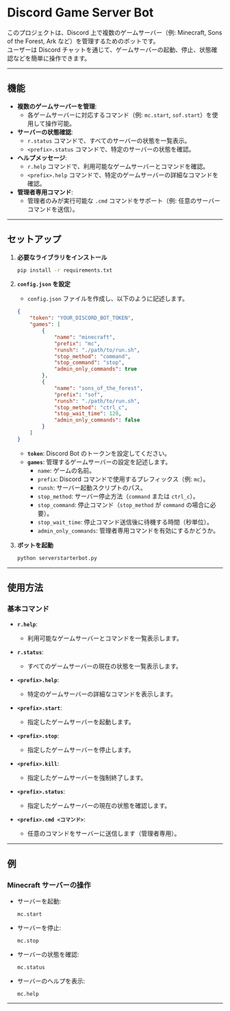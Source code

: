 # Discord Game Server Bot

このプロジェクトは、Discord 上で複数のゲームサーバー（例: Minecraft, Sons of the Forest, Ark など）を管理するためのボットです。  
ユーザーは Discord チャットを通じて、ゲームサーバーの起動、停止、状態確認などを簡単に操作できます。

---

## 機能

- **複数のゲームサーバーを管理**:
  - 各ゲームサーバーに対応するコマンド（例: `mc.start`, `sof.start`）を使用して操作可能。
- **サーバーの状態確認**:
  - `r.status` コマンドで、すべてのサーバーの状態を一覧表示。
  - `<prefix>.status` コマンドで、特定のサーバーの状態を確認。
- **ヘルプメッセージ**:
  - `r.help` コマンドで、利用可能なゲームサーバーとコマンドを確認。
  - `<prefix>.help` コマンドで、特定のゲームサーバーの詳細なコマンドを確認。
- **管理者専用コマンド**:
  - 管理者のみが実行可能な `.cmd` コマンドをサポート（例: 任意のサーバーコマンドを送信）。

---

## セットアップ

1. **必要なライブラリをインストール**
   ```bash
   pip install -r requirements.txt
   ```

2. **`config.json` を設定**
   - `config.json` ファイルを作成し、以下のように記述します。

   ```json
   {
       "token": "YOUR_DISCORD_BOT_TOKEN",
       "games": [
           {
               "name": "minecraft",
               "prefix": "mc",
               "runsh": "./path/to/run.sh",
               "stop_method": "command",
               "stop_command": "stop",
               "admin_only_commands": true
           },
           {
               "name": "sons_of_the_forest",
               "prefix": "sof",
               "runsh": "./path/to/run.sh",
               "stop_method": "ctrl_c",
               "stop_wait_time": 120,
               "admin_only_commands": false
           }
       ]
   }
   ```

   - **`token`**: Discord Bot のトークンを設定してください。
   - **`games`**: 管理するゲームサーバーの設定を記述します。
     - `name`: ゲームの名前。
     - `prefix`: Discord コマンドで使用するプレフィックス（例: `mc`）。
     - `runsh`: サーバー起動スクリプトのパス。
     - `stop_method`: サーバー停止方法（`command` または `ctrl_c`）。
     - `stop_command`: 停止コマンド（`stop_method` が `command` の場合に必要）。
     - `stop_wait_time`: 停止コマンド送信後に待機する時間（秒単位）。
     - `admin_only_commands`: 管理者専用コマンドを有効にするかどうか。

4. **ボットを起動**
   ```bash
   python serverstarterbot.py
   ```

---

## 使用方法

### **基本コマンド**

- **`r.help`**:
  - 利用可能なゲームサーバーとコマンドを一覧表示します。

- **`r.status`**:
  - すべてのゲームサーバーの現在の状態を一覧表示します。

- **`<prefix>.help`**:
  - 特定のゲームサーバーの詳細なコマンドを表示します。

- **`<prefix>.start`**:
  - 指定したゲームサーバーを起動します。

- **`<prefix>.stop`**:
  - 指定したゲームサーバーを停止します。

- **`<prefix>.kill`**:
  - 指定したゲームサーバーを強制終了します。

- **`<prefix>.status`**:
  - 指定したゲームサーバーの現在の状態を確認します。

- **`<prefix>.cmd <コマンド>`**:
  - 任意のコマンドをサーバーに送信します（管理者専用）。

---

## 例

### **Minecraft サーバーの操作**
- サーバーを起動:
  ```
  mc.start
  ```

- サーバーを停止:
  ```
  mc.stop
  ```

- サーバーの状態を確認:
  ```
  mc.status
  ```

- サーバーのヘルプを表示:
  ```
  mc.help
  ```

---
